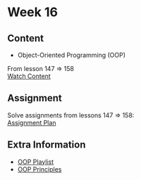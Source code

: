 # Week 16

## Content

- Object-Oriented Programming (OOP)

From lesson 147 ⇒ 158  
[Watch Content](https://www.youtube.com/watch?v=GM6dQBmc-Xg&list=PLDoPjvoNmBAx3kiplQR_oeDqLDBUDYwVv)

## Assignment

Solve assignments from lessons 147 ⇒ 158:  
[Assignment Plan](https://elzero.org/study/javascript-bootcamp-2021-study-plan/)

## Extra Information

- [OOP Playlist](https://youtube.com/playlist?list=PLDoPjvoNmBAzLyvrWPwMw6bbBlTwPxgLF&si=aFIJbMw5n1u74mPe)
- [OOP Principles](https://career.softserveinc.com/en-us/stories/what-is-object-oriented-programming-oop-explaining-four-major-principles#:~:text=OOP%20allows%20objects%20to%20interact,collaborate%20to%20create%20powerful%20applications.)
